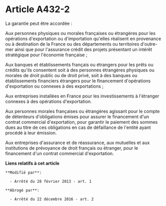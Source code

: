 # Article A432-2

La garantie peut être accordée :

Aux personnes physiques ou morales françaises ou étrangères pour les opérations d'exportation ou d'importation qu'elles
réalisent en provenance ou à destination de la France ou des départements ou territoires d'outre-mer ainsi que pour
l'assurance crédit des projets présentant un intérêt stratégique pour l'économie française ;

Aux banques et établissements français ou étrangers pour les prêts ou crédits qu'ils consentent soit à des personnes
étrangères physiques ou morales de droit public ou de droit privé, soit à des banques ou établissements financiers étrangers
pour le financement d'opérations d'exportation ou connexes à des exportations ;

Aux entreprises installées en France pour les investissements à l'étranger connexes à des opérations d'exportation.

Aux personnes morales françaises ou étrangères agissant pour le compte de détenteurs d'obligations émises pour assurer le
financement d'un contrat commercial d'exportation, pour garantir le paiement des sommes dues au titre de ces obligations en
cas de défaillance de l'entité ayant procédé à leur émission.

Aux entreprises d'assurance et de réassurance, aux mutuelles et aux institutions de prévoyance de droit français ou étranger,
pour le financement d'un contrat commercial d'exportation.

**Liens relatifs à cet article**

	**Modifié par**:

	  - Arrêté du 28 février 2013 - art. 1

	**Abrogé par**:

	  - Arrêté du 22 décembre 2016 - art. 2
